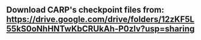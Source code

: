 
## Download CARP's checkpoint files from: https://drive.google.com/drive/folders/12zKF5L55kS0oNhHNTwKbCRUkAh-P0zlv?usp=sharing